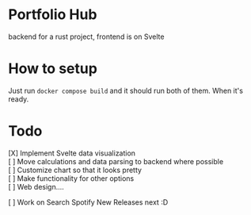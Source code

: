 # Portfolio Hub
backend for a rust project, frontend is on Svelte

# How to setup 
Just run `docker compose build` and it should run both of them. When it's ready.

# Todo
[X] Implement Svelte data visualization
</br>
[ ] Move calculations and data parsing to backend where possible
</br>
[ ] Customize chart so that it looks pretty
</br>
[ ] Make functionality for other options
</br>
[ ] Web design....
</br>

[ ] Work on Search Spotify New Releases next :D
